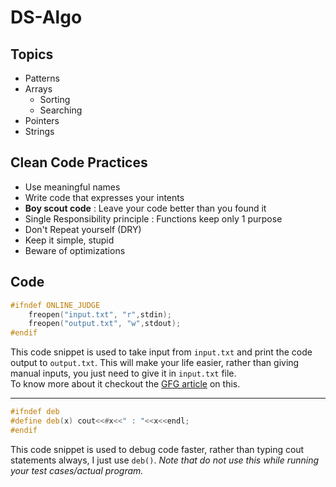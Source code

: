 # DS-Algo

## Topics
- Patterns
- Arrays
	- Sorting
	- Searching
- Pointers
- Strings

## Clean Code Practices

- Use meaningful names
- Write code that expresses your intents
- **Boy scout code** : Leave your code better than you found it
- Single Responsibility principle : Functions keep only 1 purpose 
- Don't Repeat yourself (DRY)
- Keep it simple, stupid
- Beware of optimizations

## Code 

```c++
#ifndef ONLINE_JUDGE
	freopen("input.txt", "r",stdin);
	freopen("output.txt", "w",stdout);
#endif		
```
This code snippet is used to take input from `input.txt` and print the code output to `output.txt`. This will make your life easier, rather than giving manual inputs, you just need to give it in `input.txt` file.<br>
To know more about it checkout the [GFG article](https://www.geeksforgeeks.org/inputoutput-external-file-cc-java-python-competitive-programming/)  on this. 

---

```c++
#ifndef deb
#define deb(x) cout<<#x<<" : "<<x<<endl;
#endif
```
This code snippet is used to debug code faster, rather than typing cout statements always, I just use `deb()`. _Note that do not use this while running your test cases/actual program._